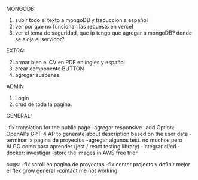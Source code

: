 MONGODB:

1. subir todo el texto a mongoDB y traduccion a español
2. ver por que no funcionan las requests en vercel
3. ver el tema de seguridad, que ip tengo que agregar a mongoDB? donde se aloja el servidor?

EXTRA:

2. armar bien el CV en PDF en ingles y español
3. crear componente BUTTON
4. agregar suspense

ADMIN

1. Login
2. crud de toda la pagina.

GENERAL:

-fix translation for the public page
-agregar responsive
-add Option: OpenAI's GPT-4 AP to generate about description based on the user data
-terminar la pagina de proyectos
-agregar algunos test. no muchos pero ALGO como para aprender (jest / react testing library)
-integrar ci/cd
-docker: investigar
-store the images in AWS free trier

bugs:
-fix scroll en pagina de proyectos
-fix center projects y definir mejor el flex grow general
-contact me not working

